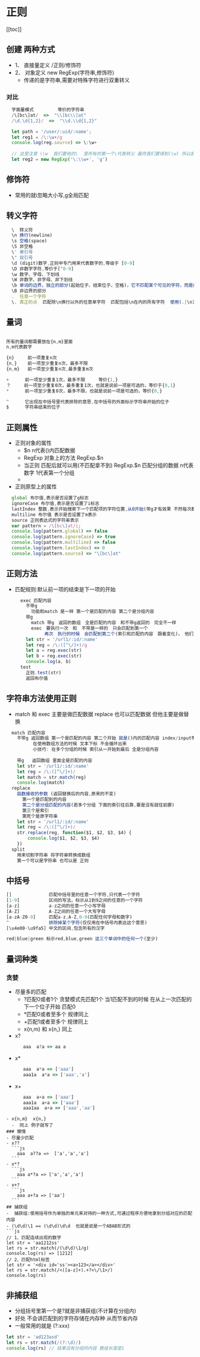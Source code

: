# 正则
  [[toc]]

  ## 创建 两种方式
  - 1、 直接量定义  /正则/修饰符  
  - 2、 对象定义    new RegExp(字符串,修饰符)
    - 传递的是字符串,需要对特殊字符进行双重转义
  ### 对比
  ```js
    字面量模式         等价的字符串
    /\[bc\]at/  =>  "\\[bc\\]at"
    /\d.\d{1,2}/  =>  "\\d.\\d{1,2}"

    let path = '/user/:uid/:name';
    let reg1 = /\:\w+/g
    console.log(reg.source) => \:\w+
      
    // 这里注意 \\w  我们要他的\  里所有的第一个\代表转义 最终我们要得到(\w) 所以就是\\  
    let reg2 = new RegExp('\:\\w+', 'g')

  ```  
  
  ## 修饰符
  - 常用的就i忽略大小写,g全局匹配
  
  ## 转义字符
  ```js 
    \  转义符
    \n 换行(newline)
    \s 空格(space)
    \S 非空格
    \' 单引号
    \" 双引号
    \d (digit)数字,正则中专门用来代表数字的,等级于 [0-9]
    \D 非数字字符,等价于[^0-9]
    \w 数字、字母、下划线
    \W 非数字、非字母、非下划线
    \b 单词的边界，独立的部分(起始位子、结束位子、空格)，它不匹配某个可见的字符，而是匹配位子(border)
    \B 非边界的部分
    .  任意一个字符
    \. 真正的点  匹配除\n换行以外的任意单字符  匹配包括\n在内的所有字符  使用(.|\n)
  ```
  ## 量词
  ```js

  所有的量词都需要放在{n,m}里面
  n,m代表数字

  {n}     前一项重复n次
  {n,}    前一项至少重复n次，最多不限
  {n,m}   前一项至少重复n次,最多重复m次

  +      前一项至少重复1次，最多不限     等价{1,}
  ？     前一项至少重复0次，最多重复1次，也就是说前一项是可选的，等价于{0,1}
  *      前一项至少重复0次，最多不限，也就是说前一项是可选的，等价{0,}
  
  ^      它出现在中括号里代表排除的意思,在中括号的外面标示字符串开始的位子
  $      字符串结束的位子

  ```
## 正则属性
- 正则对象的属性
  - $n n代表()内匹配数据
  - RegExp 对象上的方法  RegExp.$n
  - 当正则 匹配后就可以用(不匹配拿不到) RegExp.$n 匹配分组的数据  n代表数字 1代表第一个分组
  - 
- 正则原型上的属性
```js
  global 布尔值,表示是否设置了g标志
  ignoreCase 布尔值,表示是否设置了i标志
  lastIndex 整数,表示开始搜索下一个匹配项的字符位置,从0开始(带g才有效果 不然每次都是从头开始)
  multiline 布尔值 表示是否设置了m表示
  source 正则表达式的字符串表示
  var pattern = /\[bc\]at/i;
  console.log(pattern.global) => false
  console.log(pattern.ignoreCase) => true
  console.log(pattern.multiline) => false 
  console.log(pattern.lastIndex) => 0
  console.log(pattern.source) => "\[bc\]at"
```

## 正则方法
- 匹配规则:默认前一项的结束是下一项的开始
  ```js
    exec 匹配内容
      不带g
        功能和match 是一样 第一个是匹配的内容 第二个是分组内容
      带g
        match 带g　返回的数组　全是匹配的内容　和不带g返回的　完全不一样
        exec　要执行一次　和　不带是一样的　只会匹配到第一个　
        　　　再次　执行的时候　会匹配到第二个(索引和匹配的内容　跟着变化)，　他们返回的数据格式　和不带g是一样的
      let str = '/url1/:id/:name'
      let reg = /\:([^\/]+)/g
      let a = reg.exec(str)
      let b = reg.exec(str)
      console.log(a, b)
    test
      正则.test(str)
      返回布尔值
  ```

## 字符串方法使用正则
- match 和 exec 主要是做匹配数据 replace 也可以匹配数据 但他主要是做替换
```js
  match 匹配内容
    不带g 返回数组 第一个是匹配的内容 第二个开始 就是()内的匹配内容 index/input等 以文本下标显示不占数字的length 
          在使用数组方法的时候 文本下标 不会循环出来
          小技巧: 在多个分组的时候 索引从一开始到最后 全是分组内容
      
    带g   返回数组 里面全是匹配的内容
    let str = '/url1/:id/:name'
    let reg = /\:([^\/]+)/
    let match = str.match(reg)
    console.log(match)
  replace   
    函数接收的参数 (返回替换后的内容,原来的不变) 
      第一个是匹配到的内容 
      第二个是分组匹配的内容(若多个分组 下面的索引往后靠,要是没有就往前挪)
      第三个是索引
      第死个是原字符串
    let str = '/url1/:id/:name'
    let reg = /\:([^\/]+)/
    str.replace(reg, function($1, $2, $3, $4) {
        console.log($1, $2, $3, $4)
    })
  split 
    用来切割字符串 将字符串转换成数组
    第一个可以是字符串 也可以是 正则
```

## 中括号
```js
[]              匹配中括号里的任意一个字符,只代表一个字符
[1-9]           区间的写法，标示从1到9之间的任意的一个字符
[a-z]           a-z之间的任意一个小写字母
[A-Z]           A-Z之间的任意一个大写字母 
[a-zA-Z0-9]     匹配a-z,A-Z,0-9(匹配任何字母和数字)
^               排除掉某个字符(仅仅用在中括号内表达这个意思)
[\u4e00-\u9fa5] 中文的区间,包含所有的汉字

red|blue|green 标示red,blue,green 这三个单词中的任何一个(至少)
```
 
## 量词种类

### 贪婪
  - 尽量多的匹配 
    - ?匹配0或者1个 贪婪模式先匹配1个 当1匹配不到的时候 在从上一次匹配的下一个位子开始 匹配0
    - *匹配0或者至多个 规律同上
    - +匹配1或者至多个 规律同上
    - x{n,m} 和 x{n,} 同上
  - x?  
    ```js
       aaa  a?a => aa a
    ```   
  - x*
    ```js
       aaa  a*a => ['aaa']
       aaa1a  a*a => ['aaa','a']  
    ```
  - x+ 
    ```js
       aaa  a+a => ['aaa']
       aaa1a  a+a => ['aaa']
       aaa1aa  a+a => ['aaa','aa']
  ```
  - x{n,m}  x{n,}
    -  同上 例子就写了
### 懒惰
  - 尽量少匹配
  - x??
    ```js
      aaa  a??a =>  ['a','a','a']
    ```
  - x*?
    ```js
      aaa a*?a => ['a','a','a']
    ```
  - x+?
    ```js
      aaa a+?a => ['aa']
    ```
## 捕获组
 -  捕获组:使用括号作为单独的单元来对待的一种方式,可通过程序方便地拿到分组对应的匹配内容
 - (\d\d)\1 == (\d\d)\d\d  也就是说是一个ABAB形式的
```js
// 1、匹配连续出现的数字
let str = 'aa1212ss'
let rs = str.match(/(\d\d)\1/g)
console.log(rs) => [1212]
// 2、匹配html标签
let str = '<div id='ss'><a>123</a></div>'
let rs = str.match(/<([a-z]+).+?<\/\1>/)
console.log(rs)
```
## 非捕获组
  - 分组括号里第一个是?就是非捕获组(不计算在分组内) 
  - 好处 不会讲匹配到的字符存储在内存种 从而节省内存
  - 一般常用的就是 (?:xxx)
```js
let str = 'ad123asd'
let rs = str.match(/(?:\d)/)
console.log(rs) // 结果没有分组的内容 数组长度是1
```
 
